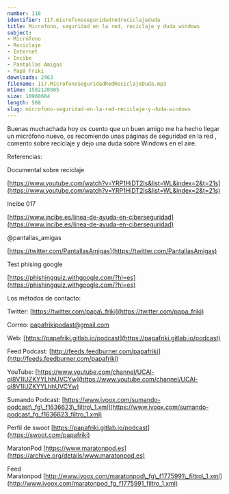 ```yaml
---
number: 118
identifier: 117.microfonoseguridadredreciclajeduda
title: Microfono, seguridad en la red, reciclaje y duda windows
subject:
- Micrófono
- Reciclaje
- Internet
- Incibe
- Pantallas Amigas
- Papá Friki
downloads: 2463
filename: 117.MicrofonoSeguridadRedReciclajeDuda.mp3
mtime: 1582120985
size: 10960664
length: 568
slug: microfono-seguridad-en-la-red-reciclaje-y-duda-windows
---
```

Buenas muchachada hoy os cuento que un buen amigo me ha hecho llegar un micrófono nuevo, os recomiendo unas páginas de seguridad en la red , comento sobre reciclaje y dejo una duda sobre Windows en el aire.

Referencias:

Documental sobre reciclaje

[https://www.youtube.com/watch?v=YRP1HiDT2Is&list=WL&index=2&t=21s](https://www.youtube.com/watch?v=YRP1HiDT2Is&list=WL&index=2&t=21s)  

Incibe 017

[https://www.incibe.es/linea-de-ayuda-en-ciberseguridad](https://www.incibe.es/linea-de-ayuda-en-ciberseguridad)

@pantallas\_amigas

[https://twitter.com/PantallasAmigas](https://twitter.com/PantallasAmigas)  

Test phising google

[https://phishingquiz.withgoogle.com/?hl=es](https://phishingquiz.withgoogle.com/?hl=es)  

Los métodos de contacto:  

Twitter: [https://twitter.com/papa\_friki](https://twitter.com/papa_friki)

Correo: [papafrikipodast@gmail.com](https://archive.org/details/papafrikipodast@gmail.com)

Web: [https://papafriki.gitlab.io/podcast](https://papafriki.gitlab.io/podcast)

Feed Podcast: [http://feeds.feedburner.com/papafriki](http://feeds.feedburner.com/papafriki)

YouTube: [https://www.youtube.com/channel/UCAl-ql8V1IUZKYYLhhUVCYw](https://www.youtube.com/channel/UCAl-ql8V1IUZKYYLhhUVCYw)  

Sumando Podcast: [https://www.ivoox.com/sumando-podcast\_fg\_f1636623\_filtro\_1.xml](https://www.ivoox.com/sumando-podcast_fg_f1636623_filtro_1.xml)

Perfil de swoot [https://papafriki.gitlab.io/podcast](https://swoot.com/papafriki)

MaratonPod [https://www.maratonpod.es](https://archive.org/details/www.maratonpod.es)

Feed Maratonpod [http://www.ivoox.com/maratonpod\_fg\_f1775991\_filtro\_1.xml](http://www.ivoox.com/maratonpod_fg_f1775991_filtro_1.xml)